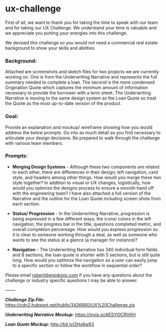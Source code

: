 # ux-challenge

First of all, we want to thank you for taking the time to speak with our team and for taking our UX Challenge. We understand your time is valuable and we appreciate you putting your energies into this challenge. 

We devised this challenge so you would not need a commercial real estate background to show your skills and abilities. 

### Background:

Attached are screenshots and sketch files for two projects we are currently working on. One is from the Underwriting Narrative and represents the full summary needed to complete a loan. The second is the more condensed Origination Quote which captures the minimum amount of information necessary to provide the borrower with a term sheet. The Underwriting Narrative is moving to the same design system as the Loan Quote so treat the Quote as the most up-to-date version of the product. 

### Goal:

Provide an explanation and mockup/ wireframe showing how you would address the below prompts. Go into as much detail as you find necessary to articulate your design decisions. Be prepared to walk through the challenge with various team members. 

### Prompts:

* **Merging Design Systems** - Although these two components are related to each other, there are differences in their design; left navigation, card style, and headers among other things. How would you merge these two style together? In addition to visual or UX changes, logistically, how would you optimize the designs process to ensure a smooth hand off with the engineering team? I have also attached a full version of the Narrative and the outline for the Loan Quote including screen shots from each section. 

* **Status/ Progression** - In the Underwriting Narrative, progression is being expressed in a few different ways; the icons/ colors in the left navigation, the progress bar in the title, questions completed metric, and overall completion percentage. How would you express progression so it is clear to someone working through a deal, as well as someone who wants to see the status at a glance (a manager for instance)?

* **Navigation** - The Underwriting Narrative has 340 individual form fields and 8 sections, the loan quote is shorter with 5 sections, but is still quite long. How would you optimize the navigation so a user can easily jump to a specific section or follow the workflow in sequential order? 

Please email robert@enodoinc.com if you have any questions about the challenge or industry specific questions I may be able to answer. 

**-----**

_**Challenge Zip File:**_
https://cdn2.hubspot.net/hubfs/3426680/UX%20Challenge.zip

_**Underwriting Narrative Mockup:**_
https://invis.io/AESYI0CRVKH

_**Loan Quote Mockup:**_
http://bit.ly/2Hx8w63


